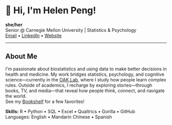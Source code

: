 # 👋 Hi, I'm Helen Peng!
**she/her**  
Senior @ Carnegie Mellon University | Statistics & Psychology  
[Email](mailto:helen.peng04@gmail.com) • [LinkedIn](https://linkedin.com/in/helenpeng04) • [Website](https://helenpeng04.github.io)

---
## About Me
I'm passionate about biostatistics and using data to make better decisions in health and medicine. My work bridges statistics, psychology, and cognitive science—currently in the [OAK Lab](https://www.theoaklab.org/), where I study how people learn complex rules. Outside of academics, I recharge by exploring stories—through books, TV, and media—that reveal how people think, connect, and navigate the world.  
See my [Bookshelf](https://helenpeng04.github.io/bookshelf) for a few favorites!

**Skills:** R • Python • SQL • Excel • Qualtrics • Gorilla • GitHub  
Languages: English • Mandarin Chinese • Spanish

